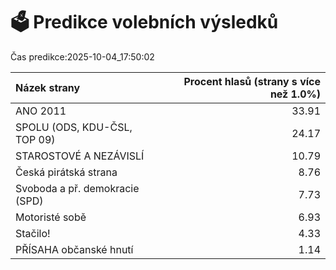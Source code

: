 # 🗳️ Predikce volebních výsledků

Čas predikce:2025-10-04_17:50:02

| Názek strany                   |   Procent hlasů (strany s více než 1.0%) |
|:-------------------------------|-----------------------------------------:|
| ANO 2011                       |                                    33.91 |
| SPOLU (ODS, KDU-ČSL, TOP 09)   |                                    24.17 |
| STAROSTOVÉ A NEZÁVISLÍ         |                                    10.79 |
| Česká pirátská strana          |                                     8.76 |
| Svoboda a př. demokracie (SPD) |                                     7.73 |
| Motoristé sobě                 |                                     6.93 |
| Stačilo!                       |                                     4.33 |
| PŘÍSAHA občanské hnutí         |                                     1.14 |